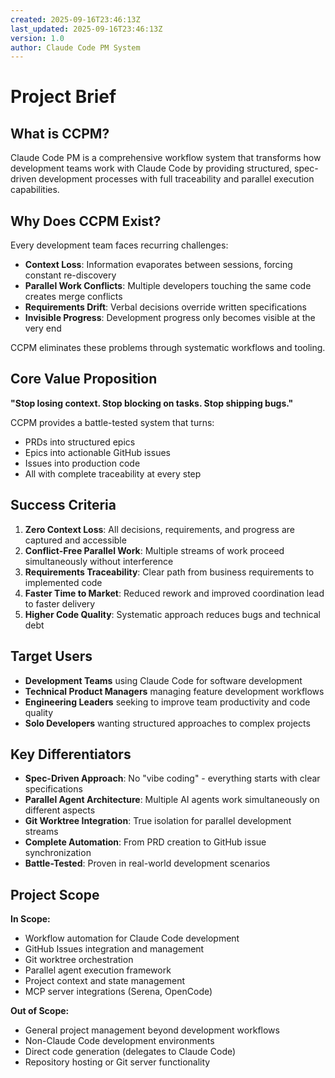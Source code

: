```yaml
---
created: 2025-09-16T23:46:13Z
last_updated: 2025-09-16T23:46:13Z
version: 1.0
author: Claude Code PM System
---
```


# Project Brief

## What is CCPM?
Claude Code PM is a comprehensive workflow system that transforms how development teams work with Claude Code by providing structured, spec-driven development processes with full traceability and parallel execution capabilities.

## Why Does CCPM Exist?
Every development team faces recurring challenges:
- **Context Loss**: Information evaporates between sessions, forcing constant re-discovery
- **Parallel Work Conflicts**: Multiple developers touching the same code creates merge conflicts
- **Requirements Drift**: Verbal decisions override written specifications
- **Invisible Progress**: Development progress only becomes visible at the very end

CCPM eliminates these problems through systematic workflows and tooling.

## Core Value Proposition
**"Stop losing context. Stop blocking on tasks. Stop shipping bugs."**

CCPM provides a battle-tested system that turns:
- PRDs into structured epics
- Epics into actionable GitHub issues
- Issues into production code
- All with complete traceability at every step

## Success Criteria
1. **Zero Context Loss**: All decisions, requirements, and progress are captured and accessible
2. **Conflict-Free Parallel Work**: Multiple streams of work proceed simultaneously without interference
3. **Requirements Traceability**: Clear path from business requirements to implemented code
4. **Faster Time to Market**: Reduced rework and improved coordination lead to faster delivery
5. **Higher Code Quality**: Systematic approach reduces bugs and technical debt

## Target Users
- **Development Teams** using Claude Code for software development
- **Technical Product Managers** managing feature development workflows
- **Engineering Leaders** seeking to improve team productivity and code quality
- **Solo Developers** wanting structured approaches to complex projects

## Key Differentiators
- **Spec-Driven Approach**: No "vibe coding" - everything starts with clear specifications
- **Parallel Agent Architecture**: Multiple AI agents work simultaneously on different aspects
- **Git Worktree Integration**: True isolation for parallel development streams
- **Complete Automation**: From PRD creation to GitHub issue synchronization
- **Battle-Tested**: Proven in real-world development scenarios

## Project Scope
**In Scope:**
- Workflow automation for Claude Code development
- GitHub Issues integration and management
- Git worktree orchestration
- Parallel agent execution framework
- Project context and state management
- MCP server integrations (Serena, OpenCode)

**Out of Scope:**
- General project management beyond development workflows
- Non-Claude Code development environments
- Direct code generation (delegates to Claude Code)
- Repository hosting or Git server functionality